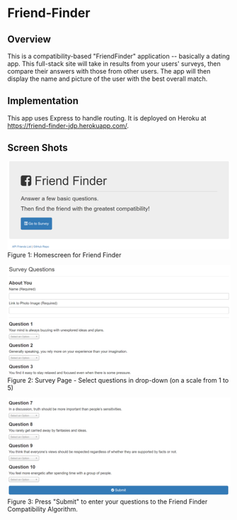 # Friend-Finder

## Overview

This is a compatibility-based "FriendFinder" application -- basically a dating app. This full-stack site will take in results from your users' surveys, then compare their answers with those from other users. The app will then display the name and picture of the user with the best overall match.

## Implementation

This app uses Express to handle routing. It is deployed on Heroku at https://friend-finder-jdp.herokuapp.com/.

## Screen Shots

![Image 1](app/public/images/capture1.PNG)
Figure 1: Homescreen for Friend Finder

![Image 1](app/public/images/capture2.PNG)
Figure 2: Survey Page - Select questions in drop-down (on a scale from 1 to 5)

![Image 1](app/public/images/capture3.PNG)
Figure 3: Press "Submit" to enter your questions to the Friend Finder Compatibility Algorithm.
